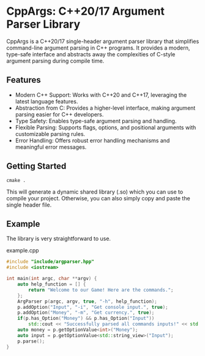 # CppArgs: C++20/17 Argument Parser Library

CppArgs is a C++20/17 single-header argument parser library that simplifies command-line argument parsing in C++ programs. It provides a modern, type-safe interface and abstracts away the complexities of C-style argument parsing during compile time.

## Features

-  Modern C++ Support: Works with C++20 and C++17, leveraging the latest language features.
- Abstraction from C: Provides a higher-level interface, making argument parsing easier for C++ developers.
- Type Safety: Enables type-safe argument parsing and handling.
- Flexible Parsing: Supports flags, options, and positional arguments with customizable parsing rules.
- Error Handling: Offers robust error handling mechanisms and meaningful error messages.

## Getting Started

```
cmake .
```
This will generate a dynamic shared library (.so) which you can use to compile your project. Otherwise, you can also simply copy and paste the single header file.


## Example
The library is very straightforward to use.

example.cpp
```c++
#include "include/argparser.hpp"
#include <iostream>

int main(int argc, char **argv) {
	auto help_function = [] {
		return "Welcome to our Game! Here are the commands.";
	};
	ArgParser p(argc, argv, true, "-h", help_function);
	p.addOption("Input", "-i", "Get console input.", true);
	p.addOption("Money", "-m", "Get currency.", true);
	if(p.has_Option("Money") && p.has_Option("Input"))
		std::cout << "Successfully parsed all commands inputs!" << std::endl;
	auto money = p.getOptionValue<int>("Money");
	auto input = p.getOptionValue<std::string_view>("Input");
	p.parse();
}
```



